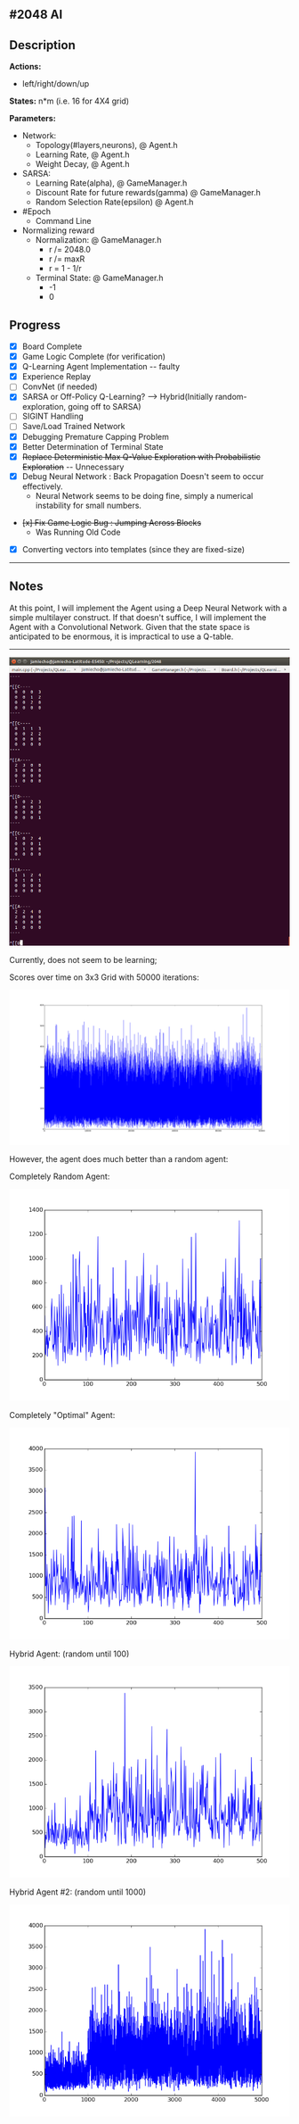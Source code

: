 #2048 AI
---
## Description
**Actions:**
- left/right/down/up

**States:**
n\*m (i.e. 16 for 4X4 grid)

**Parameters:**
- Network:
	- Topology(#layers,neurons), @ Agent.h
	- Learning Rate, @ Agent.h
	- Weight Decay, @ Agent.h
- SARSA:
	- Learning Rate(alpha), @ GameManager.h
	- Discount Rate for future rewards(gamma) @ GameManager.h
	- Random Selection Rate(epsilon) @ Agent.h
- #Epoch
	- Command Line
- Normalizing reward
	- Normalization: @ GameManager.h
		- r /= 2048.0
		- r /= maxR
		- r = 1 - 1/r
	- Terminal State: @ GameManager.h
		- -1
		- 0

## Progress

- [x] Board Complete
- [x] Game Logic Complete (for verification)
- [x] Q-Learning Agent Implementation -- faulty
- [x] Experience Replay
- [ ] ConvNet (if needed)
- [x] SARSA or Off-Policy Q-Learning? --> Hybrid(Initially random-exploration, going off to SARSA)
- [ ] SIGINT Handling
- [ ] Save/Load Trained Network
- [x] Debugging Premature Capping Problem
- [x] Better Determination of Terminal State
- [x] ~~Replace Deterministic Max Q-Value Exploration with Probabilistic Exploration~~ -- Unnecessary
- [x] Debug Neural Network : Back Propagation Doesn't seem to occur effectively.
	- Neural Network seems to be doing fine, simply a numerical instability for small numbers.
- ~~[x] Fix Game Logic Bug : Jumping Across Blocks~~
	- Was Running Old Code
- [x] Converting vectors into templates (since they are fixed-size)

---
## Notes

At this point, I will implement the Agent using a Deep Neural Network
with a simple multilayer construct.
If that doesn't suffice, I will implement the Agent with a Convolutional Network.
Given that the state space is anticipated to be enormous, it is impractical to use a Q-table.

---
![Running](images/game.png)

Currently, does not seem to be learning;

Scores over time on 3x3 Grid with 50000 iterations:

![Scores](images/3x3_50000.png)

However, the agent does much better than a random agent:

Completely Random Agent:

![Random](images/randomAgent.png)

Completely "Optimal" Agent:

![Best](images/bestPolicyAgent.png)

Hybrid Agent: (random until 100)

![Hybrid](images/hybrid.png)

Hybrid Agent #2: (random until 1000)

![Hybrid2](images/hybrid_2.png)
